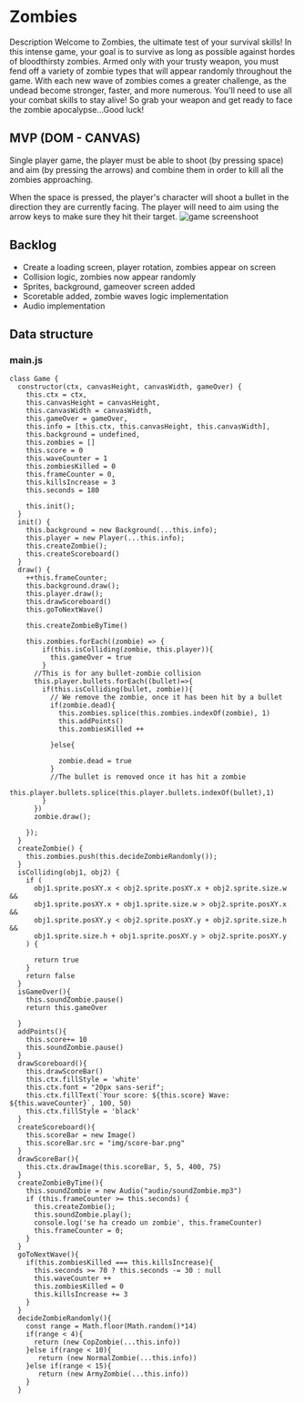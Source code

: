 # Zombies

Description
Welcome to Zombies, the ultimate test of your survival skills! In this intense game, your goal is to survive as long as possible against hordes of bloodthirsty zombies. Armed only with your trusty weapon, you must fend off a variety of zombie types that will appear randomly throughout the game.
With each new wave of zombies comes a greater challenge, as the undead become stronger, faster, and more numerous. You'll need to use all your combat skills to stay alive!
So grab your weapon and get ready to face the zombie apocalypse…Good luck!

## MVP (DOM - CANVAS)

Single player game, the player must be able to shoot (by pressing space) and aim (by pressing the arrows) and combine them in order to kill all the zombies approaching.

When the space is pressed, the player's character will shoot a bullet in the direction they are currently facing. The player will need to aim using the arrow keys to make sure they hit their target.
![game screenshoot](https://i.imgur.com/KXfypEf.png)

## Backlog

- Create a loading screen, player rotation, zombies appear on screen
- Collision logic, zombies now appear randomly
- Sprites, background, gameover screen added
- Scoretable added, zombie waves logic implementation
- Audio implementation

## Data structure

### main.js

```
class Game {
  constructor(ctx, canvasHeight, canvasWidth, gameOver) {
    this.ctx = ctx,
    this.canvasHeight = canvasHeight,
    this.canvasWidth = canvasWidth,
    this.gameOver = gameOver,
    this.info = [this.ctx, this.canvasHeight, this.canvasWidth],
    this.background = undefined,
    this.zombies = []
    this.score = 0
    this.waveCounter = 1
    this.zombiesKilled = 0
    this.frameCounter = 0,
    this.killsIncrease = 3
    this.seconds = 180
    
    this.init();
  }
  init() {
    this.background = new Background(...this.info);
    this.player = new Player(...this.info);
    this.createZombie();
    this.createScoreboard()
  }
  draw() {    
    ++this.frameCounter;
    this.background.draw();
    this.player.draw();
    this.drawScoreboard()
    this.goToNextWave()
    
    this.createZombieByTime()
    
    this.zombies.forEach((zombie) => {
        if(this.isColliding(zombie, this.player)){
          this.gameOver = true
        }
      //This is for any bullet-zombie collision
      this.player.bullets.forEach((bullet)=>{
        if(this.isColliding(bullet, zombie)){
          // We remove the zombie, once it has been hit by a bullet
          if(zombie.dead){
            this.zombies.splice(this.zombies.indexOf(zombie), 1)
            this.addPoints()
            this.zombiesKilled ++

          }else{
  
            zombie.dead = true
          }
          //The bullet is removed once it has hit a zombie
          this.player.bullets.splice(this.player.bullets.indexOf(bullet),1)
        }
      })
      zombie.draw();
      
    });
  }
  createZombie() {
    this.zombies.push(this.decideZombieRandomly());
  }
  isColliding(obj1, obj2) {   
    if (
      obj1.sprite.posXY.x < obj2.sprite.posXY.x + obj2.sprite.size.w &&
      obj1.sprite.posXY.x + obj1.sprite.size.w > obj2.sprite.posXY.x &&
      obj1.sprite.posXY.y < obj2.sprite.posXY.y + obj2.sprite.size.h &&
      obj1.sprite.size.h + obj1.sprite.posXY.y > obj2.sprite.posXY.y
    ) {
      
      return true
    }
    return false
  }
  isGameOver(){
    this.soundZombie.pause()
    return this.gameOver
    
  }
  addPoints(){
    this.score+= 10
    this.soundZombie.pause()
  }
  drawScoreboard(){
    this.drawScoreBar()
    this.ctx.fillStyle = 'white'
    this.ctx.font = "20px sans-serif";
    this.ctx.fillText(`Your score: ${this.score} Wave: ${this.waveCounter}`, 100, 50)
    this.ctx.fillStyle = 'black'
  }
  createScoreboard(){
    this.scoreBar = new Image()
    this.scoreBar.src = "img/score-bar.png"
  }
  drawScoreBar(){
    this.ctx.drawImage(this.scoreBar, 5, 5, 400, 75)
  }
  createZombieByTime(){
    this.soundZombie = new Audio("audio/soundZombie.mp3")
    if (this.frameCounter >= this.seconds) {
      this.createZombie();
      this.soundZombie.play();
      console.log('se ha creado un zombie', this.frameCounter)
      this.frameCounter = 0;
    }
  }
  goToNextWave(){
    if(this.zombiesKilled === this.killsIncrease){
      this.seconds >= 70 ? this.seconds -= 30 : null
      this.waveCounter ++
      this.zombiesKilled = 0
      this.killsIncrease += 3
    }
  }
  decideZombieRandomly(){
    const range = Math.floor(Math.random()*14)
    if(range < 4){
      return (new CopZombie(...this.info))
    }else if(range < 10){
       return (new NormalZombie(...this.info))
    }else if(range < 15){
       return (new ArmyZombie(...this.info))
    }
  }
```

